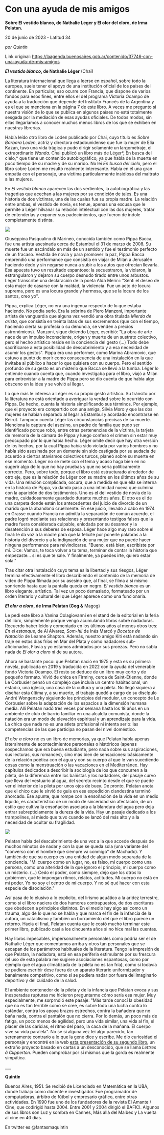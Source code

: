 # Con una ayuda de mis amigos

**Sobre El vestido blanco, de Nathalie Leger y El olor del cloro, de Irma Pelatan.**

20 de junio de 2023 - Latitud 34

_por Quintín_

Link original: https://laagenda.buenosaires.gob.ar/contenido/37746-con-una-ayuda-de-mis-amigos



***El vestido blanco*, de Nathalie Léger** (Chai)




La literatura internacional que llega a leerse en español, sobre todo la europea, suele tener el apoyo de una institución oficial de los países del continente. En particular, eso ocurre con Francia, que dispone de varios fondos para esos fines, entre ellos el del programa Victoria Ocampo de ayuda a la traducción que depende del Instituto Francés de la Argentina y es el que se menciona en la página 7 de este libro. A veces me pregunto si nuestra visión de lo que se publica en algunos países no está totalmente sesgada por la mediación de esas ayudas oficiales. De todos modos, sin ellas llegaríamos a conocer muchos menos libros de los que se exhiben en nuestras librerías.




Había leído otro libro de Loden publicado por Chai, cuyo titulo es *Sobre Barbara Loden*, actriz y directora estadounidense que fue la mujer de Elia Kazan, tuvo una vida trágica y pudo dirigir solamente un largometraje, el extraordinario *Wanda*. Chai publicó un libro más de Léger*, En busca del cielo,* que tiene un contenido autobiográfico, ya que habla de la muerte en poco tiempo de su madre y de su marido. No leí *En busca del cielo*, pero el libro sobre Loden me resultó realmente interesante. Había en él una gran empatía con el personaje, una víctima particularmente insidiosa del maltrato a las mujeres.




En *El vestido blanco* aparecen las dos vertientes, la autobiográfica y las tragedias que acechan a las mujeres por su condición de tales. Es una historia de dos víctimas, una de las cuales fue su propia madre. La relación entre ambas, el vestido de novia, es tenue, apenas una excusa que le permite a Léger hilvanar su relación intelectual con las dos mujeres, tratar de entenderlas y exponer sus padecimientos, que fueron de índole completamente distinta.




![](https://cdn.feater.me/files/images/1296061/f7f9066d-dd7c-4508-a707-af0f00652657.jpg)




Giuseppina Pasqualino di Marineo, conocida también como Pippa Bacca, fue una artista asesinada cerca de Estambul el 31 de marzo de 2008. Su muerte fue un escándalo en más de un sentido y fue el testimonio perfecto de un fracaso. Vestida de novia y para promover la paz, Pippa Bacca emprendió una performance que consistía en viajar de Milán a Jerusalén haciendo dedo y sin negarse nunca a subir a los autos que ofrecían llevarla. Esa apuesta tuvo un resultado espantoso: la secuestraron, la violaron, la estrangularon y dejaron su cuerpo desnudo tirado entre unos arbustos. Léger transcribe una declaración de la poeta Alda Merini: "Sentí el deseo de esta mujer de casarse con la maldad, la violencia. Fue un acto de locura suprema, pero es una locura grande y hermosa, que se la locura de los santos, creo yo".




Pippa, explica Léger, no era una ingenua respecto de lo que estaba haciendo. No podía serlo. Era la sobrina de Piero Manzoni, importante artista de vanguardia que alguna vez vendió una obra titulada *Mierda de arista*, que consistía en treinta latas de sus excrementos (que con el tiempo, haciendo cierta su profecía o su denuncia, se venden a precios astronómicos). Manzoni, sigue diciendo Léger, escribió: "La obra de arte nace de un impulso inconsciente, origen y muerte de un sustrato colectivo, pero el hecho artístico reside en la conciencia del gesto (...) Todo debe sacrificarse a esta posibilidad de descubrimiento y a esa necesidad de asumir los gestos". Pippa era una performer, como Marina Abramovic, que estuvo a punto de morir como consecuencia de una instalación en la que invitaba al público a hacer lo que quisiera con su cuerpo. Pero el sentido profundo de su gesto es un misterio que Bacca se llevó a la tumba. Léger lo entiende cuando cuenta que, cuando investigaba para el libro, viajó a Milán para entrevistar a la madre de Pippa pero se dio cuenta de que había algo obsceno en la idea y se volvió al llegar.




Lo que más le interesa a Léger es su propio gesto artístico. Su tránsito por la literatura no está orientado a averiguar la verdad sobre lo ocurrido con Pippa. De hecho, cuenta la historia simplificando sus términos. Por ejemplo, que el proyecto era compartido con una amiga, Silvia Moro y que las dos mujeres se habían separado al llegar a Estambul y acordado encontrarse en Beirut. Tampoco cuenta Léger las circunstancias precisas de su muerte. Menciona la captura del asesino, un padre de familia que pudo ser identificado porque robó, entre otras pertenencias de la víctima, la tarjeta de memoria de la cámara de Pippa y luego confesó el crimen sin estar muy preocupado por lo que había hecho. Léger omite decir que hay otra versión de los hechos, por la cual Pippa había sido violada por varios hombres y no había sido asesinada por un demente sin sido castigada por su audacia de acuerdo a ciertos atavismos colectivos turcos, planeó sobre su muerte en ese momento. Léger no se mete con el tema y acaso haga bien en no sugerir algo de lo que no hay pruebas y que no sería políticamente correcto. Pero, sobre todo, porque el libro está estructurado alrededor de otro eje, que es la relación de Léger con su madre en los últimos años de su vida. Una relación complicada, oscura, que a medida en que ella se interna en la historia de Pippa, va dando paso a una intimidad nueva que culmina con la aparición de dos testimonios. Uno es el del vestido de novia de la madre, cuidadosamente guardado durante muchos años. El otro es el de una carpeta donde están los antecedentes del juicio de divorcio de un marido que la abandonó cruelmente. En ese juicio, llevado a cabo en 1974 en Grasse cuando Francia no admitía la separación de común acuerdo, el padre logró mediante sus relaciones y presentando testigos falsos que la madre fuera considerada culpable, enlodada por su desamor y la desatención a sus deberes de esposa. Léger hace algo muy raro sobre el final: le da voz a la madre para que la felicite por ponerle palabras a la historia del divorcio y a la indignación de una mujer que no puede hacer ninguna performance para reivindicarse. "Bueno, está bien, escribiste por mí. Dice: Vamos, te toca volver a tu tema, terminar de contar la historia que empezaste... si es que te sale. Y finalmente, ya puedes irte, quiero estar sola."




Tras citar otra instalación cuyo tema es la libertad y sus riesgos, Léger termina efectivamente el libro describiendo el contenido de la memoria de video de Pippa filmada por su asesino que, al final, se filma a sí mismo sonriendo hasta que la pantalla queda en negro. *El vestido blanco* es un libro elegante, artístico. Tal vez un poco demasiado, formateado por un orden literario y cultural del que Léger aparece como una funcionaria.




***El olor a cloro*, de Irma Pelatan (Gog &** Magog)




Le pedí este libro a Vanina Colagiovanni en el stand de la editorial en la feria del libro, simplemente porque vengo acumulando libros sobre nadadoras. Recuerdo haber leído y comentado en los últimos años al menos otros tres: *En el estanque*, de Al Alvarez, *Som-hi!* de Inés Marcó y *Bocetos de Natación* de Leanne Shapton. Además, nuestro amigo Kiti está nadando sin traje en estos días fríos en Mar del Plata y como nadadores sub-aficionados, Flavia y yo estamos admirados por sus proezas. Pero no sabía nada de *El olor a cloro* ni de su autora.




Ahora sé bastante poco: que Pelatan nació en 1975 y esta es su primera novela, publicada en 2019 y traducida en 2022 con la ayuda del venerable fondo Victoria Ocampo. El resto se deduce de un libro muy corto y de pequeño formato. Vivió de chica en Firminy, cerca de Saint-Étienne, donde Le Corbusier pensó un complejo que incluía un centro habitacional, un estadio, una iglesia, una casa de la cultura y una pileta. No llegó siquiera a diseñar esta última y, a su muerte, el trabajo quedó a cargo de su discípulo André Wongenscky siguiendo los principios del modulor, un concepto de Le Corbusier sobre la adaptación de los espacios a la dimensión humana media. Allí Pelatan nadó tres veces por semana hasta los 18 años en un ambiente de club de barrio familiar en una alcaldía comunista, donde la natación era un modo de elevación espiritual y un aprendizaje para la vida. La chica que nada no es una atleta profesional ni intenta serlo: las competencias de las que participa no pasan del nivel doméstico.




*El olor a cloro* no es un libro de memorias, ya que Pelatan habla apenas lateralmente de acontecimientos personales o históricos (apenas sospechamos que era buena estudiante, pero nada sobre sus aspiraciones, sus lecturas, sus romances), sino más bien de sensaciones: básicamente de la relación poética con el agua y con su cuerpo al que le van sucediendo cosas como la menstruación o las vacaciones en el Mediterráneo. Hay capítulos dedicados a describir la sociología de los que concurren a la pileta, de la diferencia entre los bañistas y los nadadores, del pasaje curvo que lleva del vestuario al agua, del secreto recinto desde el que se puede ver el interior de la pileta por unos ojos de buey. De pronto, Pelatan anota que el chico que le sirvió de guía en esa expedición clandestina terminó ahorcado. Ese apunte, que rompe con la ensoñación de la vida en un medio líquido, es característico de un modo de sinceridad sin afectación, de un estilo que cultiva la ensoñación asociada a la blandura del agua pero deja entrar subrepticiamente la dureza de la vida. Hay un pasaje dedicado a los trampolines, al miedo que tuvo cuando se lanzó del más alto y a la necesidad de ocultar su fragilidad.




![](https://cdn.feater.me/files/images/1296064/3996dda0-2cae-48c2-9683-989fe0993a9c.jpg)




Pelatan habla del descubrimiento de una voz a la que accede después de muchos minutos de nadar y con la que se queda sola (una variante del "converso con el hombre que siempre va conmigo" de Machado). Y también de que su cuerpo es una entidad de algún modo separada de la conciencia. "Mi cuerpo como un lugar, no, es falso, mi cuerpo como una persona, como una alteridad de la que ignoro el principio, mi cuerpo como un misterio. (...) Cedo el poder, como siempre, dejo que los otros lo gobiernen, que le impongan ritmos, relatos, actitudes. Mi cuerpo no está en mi poder. Yo no soy el centro de mi cuerpo. Y no sé qué hacer con esta especie de disociación."




Así pasa de lo elusivo a lo explícito, del lirismo acuático a la aridez terrestre, como si el libro naciera de dos humores contrapuestos, de dos escrituras que obedecen a principios distintos. En el medio hay algo así como un trauma, algo de lo que no se habla y que marca el fin de la infancia de la autora, un cataclismo y también un borramiento del que el libro parece un retorno. Hacia el final, Pelatan cuenta que le costó mucho terminar este primer libro, publicado casi a los cincuenta años si no hice mal las cuentas.




Hay libros impecables, impersonalmente personales como podría ser el de Nathalie Léger que comentamos arriba y otros tan personales que se escapan de los parámetros habituales de la literatura. Tengo la impresión de que Pelatan, la nadadora, está en esa periferia estimulante por su frescura (el uso de esta palabra me sugiere asociaciones espantosas, como por ejemplo que el agua climatizada de la pileta no es tan fría), como si todavía se pudiera escribir dese fuera de un aparato literario uniformizador y banalmente competitivo, como si se pudiera nadar por fuera del imaginario deportivo y del cuidado de la salud.




El ambiente contenedor de la pileta y de la infancia que Pelatan evoca y sus inesperadas rupturas me hicieron preguntarme cómo sería esa mujer. Muy especialmente, me sorprndió este pasaje: "Más tarde conocí la obesidad que no es tan terrible como se cree, es sobre todo una lucha contra lo estándar, contra los apoya brazos estrechos, contra la bañadera que no baña nada, contra el pantalón que no cierra. Por lo demás, un poco más de fatiga, un poco menos de agilidad, pero una vida similar, una vida al fin, el placer de las caricias, el ritmo del paso, la caca de la mañana. El cuerpo vive su vida paralela". No sé si alguna vez leí algo parecido, tan serenamente contrario a lo que la gene dice y escribe. Me dio curiosidad el personaje y encontré en la web [esta presentación de su segundo libro](https://www.google.com/search?client=firefox-b-e&q=irma+pelatan#fpstate=ive&vld=cid:2234227b,vid:JZu8PmxzV5E), un extraño proyecto basado en cartas a un desconocido, que se llama *Lettres à Clipperton*. Pueden comprobar por sí mismos que la gorda es realmente simpática.




\_\_\_




**Quintín**




Buenos Aires, 1951. Se recibió de Licenciado en Matemática en la UBA, donde trabajó como docente e investigador. Fue programador de computadoras, árbitro de fútbol y empresario gráfico, entre otras actividades. En 1990 fue uno de los fundadores de la revista El Amante / Cine, que codirigió hasta 2004. Entre 2001 y 2004 dirigió el BAFICI. Algunos de sus libros son Luz y sombra en Cannes, Más allá del Malbec y La vuelta al cine en 40 días.




En twitter es @fantasmaquintin



